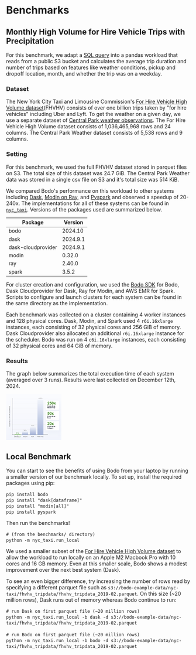 # Benchmarks

## Monthly High Volume for Hire Vehicle Trips with Precipitation

For this benchmark, we adapt a [SQL query](https://github.com/toddwschneider/nyc-taxi-data/blob/c65ad8332a44f49770644b11576c0529b40bbc76/citibike_comparison/analysis/analysis_queries.sql#L1) into a pandas workload that reads from a public S3 bucket and calculates the average trip duration and number of trips based on features like weather conditions, pickup and dropoff location, month, and whether the trip was on a weekday.

### Dataset

The New York City Taxi and Limousine Commission's [For Hire Vehicle High Volume dataset](https://www.nyc.gov/site/tlc/about/tlc-trip-record-data.page)(FHVHV) consists of over one billion trips taken by "for hire vehicles" including Uber and Lyft. To get the weather on a given day, we use a separate dataset of [Central Park weather observations](https://github.com/toddwschneider/nyc-taxi-data/blob/c65ad8332a44f49770644b11576c0529b40bbc76/data/central_park_weather.csv). The For Hire Vehicle High Volume dataset consists of 1,036,465,968 rows and 24 columns. The Central Park Weather dataset consists of 5,538 rows and 9 columns. 

### Setting

For this benchmark, we used the full FHVHV dataset stored in parquet files on S3. The total size of this dataset was 24.7 GiB. The Central Park Weather data was stored in a single csv file on S3 and it's total size was 514 KiB.

We compared Bodo's performance on this workload to other systems including [Dask](https://www.dask.org/), [Modin on Ray](https://docs.ray.io/en/latest/ray-more-libs/modin/index.html), and [Pyspark](https://spark.apache.org/docs/latest/api/python/index.html) and observed a speedup of 20-240x. The implementations for all of these systems can be found in [`nyc_taxi`](./nyc_taxi/). Versions of the packages used are summarized below. 

| Package      | Version      |
|----------------|----------------|
| bodo   | 2024.10   |
| dask   | 2024.9.1  |
| dask-cloudprovider  | 2024.9.1  |
| modin   | 0.32.0   |
| ray   | 2.40.0   |
| spark  | 3.5.2 |

For cluster creation and configuration, we used the [Bodo SDK](https://docs.bodo.ai/2024.12/guides/using_bodo_platform/bodo_platform_sdk_guide/) for Bodo, Dask Cloudprovider for Dask, Ray for Modin, and AWS EMR for Spark. Scripts to configure and launch clusters for each system can be found in the same directory as the implementation.

Each benchmark was collected on a cluster containing 4 worker instances and 128 physical cores. Dask, Modin, and Spark used 4 `r6i.16xlarge` instances, each consisting of 32 physical cores and 256 GiB of memory. Dask Cloudprovider also allocated an additional `r6i.16xlarge` instance for the scheduler. Bodo was run on 4 `c6i.16xlarge` instances, each consisting of 32 physical cores and 64 GiB of memory.

### Results

The graph below summarizes the total execution time of each system (averaged over 3 runs). Results were last collected on December 12th, 2024.

<img src="./img/nyc_taxi.png" alt="Monthly High Volume for Hire Vehicle Trips with Precipitation Benchmark Execution Time" title="Monthly High Volume for Hire Vehicle Trips with Precipitation Average Execution Time" width="30%">

## Local Benchmark

You can start to see the benefits of using Bodo from your laptop by running a smaller version of our benchmark locally. To set up, install the required packages using pip:

``` shell
pip install bodo
pip install "dask[dataframe]"
pip install "modin[all]"
pip install pyspark
```
Then run the benchmarks!

``` shell
# (from the benchmarks/ directory)
python -m nyc_taxi.run_local
```

We used a smaller subset of the [For Hire Vehicle High Volume dataset](https://www.nyc.gov/site/tlc/about/tlc-trip-record-data.page) to allow the workload to run locally on an Apple M2 Macbook Pro with 10 cores and 16 GB memory. Even at this smaller scale, Bodo shows a modest improvement over the next best system (Dask). 

To see an even bigger difference, try increasing the number of rows read by specifying a different parquet file such as `s3://bodo-example-data/nyc-taxi/fhvhv_tripdata/fhvhv_tripdata_2019-02.parquet`. On this size (~20 million rows), Dask runs out of memory whereas Bodo continue to run:

``` shell
# run Dask on first parquet file (~20 million rows)
python -m nyc_taxi.run_local -b dask -d s3://bodo-example-data/nyc-taxi/fhvhv_tripdata/fhvhv_tripdata_2019-02.parquet

# run Bodo on first parquet file (~20 million rows)
python -m nyc_taxi.run_local -b bodo -d s3://bodo-example-data/nyc-taxi/fhvhv_tripdata/fhvhv_tripdata_2019-02.parquet
```